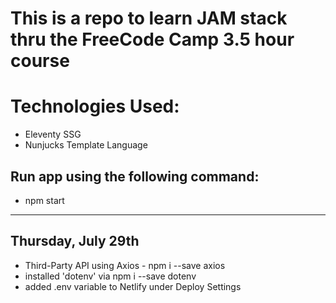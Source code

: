 # This is a repo to learn JAM stack thru the FreeCode Camp 3.5 hour course

# Technologies Used:

- Eleventy SSG
- Nunjucks Template Language

## Run app using the following command:

- npm start

---

## Thursday, July 29th

- Third-Party API using Axios - npm i --save axios
- installed 'dotenv' via npm i --save dotenv
- added .env variable to Netlify under Deploy Settings
